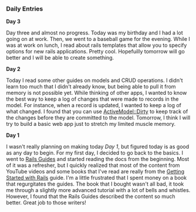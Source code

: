 ### Daily Entries

**Day 3**

Day three and almost no progress.  Today was my birthday and I had a lot going on at work.  Then, we went to a baseball game for the evening.  While I was at work on lunch, I read about rails templates that allow you to specify options for new rails applications.  Pretty cool.  Hopefuilly tomorrow will go better and I will be able to create something.


**Day 2**

Today I read some other guides on models and CRUD operations.  I didn't learn too much that I didn't already know, but being able to pull it from memory is not possible yet. While thinking of other apps, I wanted to know the best way to keep a log of changes that were made to records in the model.  For instance, when a record is updated, I wanted to keep a log of what changed.  I found that you can use [ActiveModel::Dirty](http://api.rubyonrails.org/classes/ActiveModel/Dirty.html) to keep track of the changes before they are committed to the model. Tomorrow, I think I will try to build a basic web app just to stretch my limited muscle memory.


**Day 1**

I wasn't really planning on making today _Day 1_, but figured today is as good as any day to begin.  For my first day, I decided to go back to the basics.  I went to [Rails Guides](http://guides.rubyonrails.org) and started reading the docs from the beginning.  Most of it was a refresher, but I quickly realized that most of the content from YouTube videos and some books that I've read are really from the [Getting Started with Rails](http://guides.rubyonrails.org/getting_started.html) guide.  I'm a little frustrated that I spent money on a book that regurgitates the guides.  The book that I bought wasn't all bad, it took me through a slightly more advanced tutorial with a lot of bells and whistles.  However, I found that the Rails Guides described the content so much better.  Great job to those writers!
